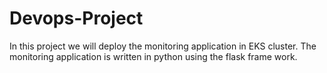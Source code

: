 # Devops-Project
In this project we will deploy the monitoring application in EKS cluster.
The monitoring application is written in python using the flask frame work. 
